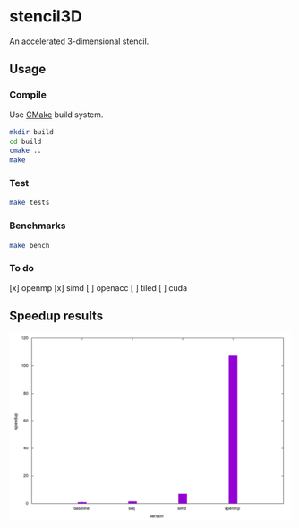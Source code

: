 # stencil3D
An accelerated 3-dimensional stencil.

## Usage
### Compile
Use [CMake](https://cmake.org) build system.
```bash
mkdir build
cd build
cmake ..
make
```

### Test
```bash
make tests
```

### Benchmarks
```bash
make bench
```

### To do
[x] openmp
[x] simd
[ ] openacc
[ ] tiled
[ ] cuda

## Speedup results
![Speedup results](./data/plot/compare_speedup.png)
